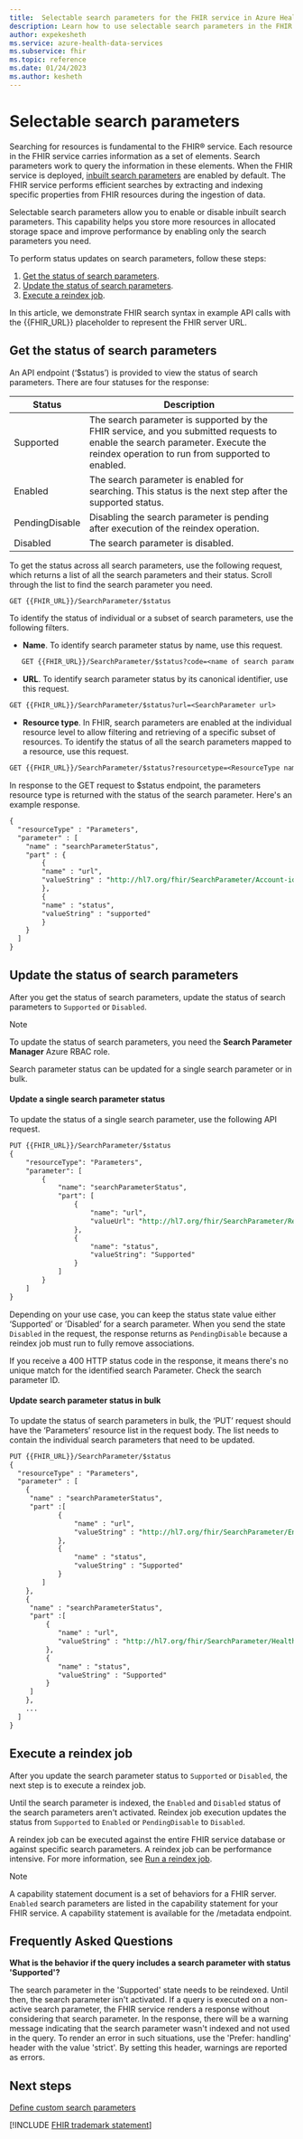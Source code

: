 ```yaml
---
title:  Selectable search parameters for the FHIR service in Azure Health Data Services
description: Learn how to use selectable search parameters in the FHIR service of Azure Health Data Services to customize and optimize your searches on FHIR resources. Save storage space and improve performance by enabling only the search parameters you need.
author: expekesheth
ms.service: azure-health-data-services
ms.subservice: fhir
ms.topic: reference
ms.date: 01/24/2023
ms.author: kesheth
---
```


# Selectable search parameters

Searching for resources is fundamental to the FHIR&reg; service. Each resource in the FHIR service carries information as a set of elements. Search parameters work to query the information in these elements. When the FHIR service is deployed, [inbuilt search parameters](https://www.hl7.org/fhir/searchparameter-registry.html) are enabled by default. The FHIR service performs efficient searches by extracting and indexing specific properties from FHIR resources during the ingestion of data. 

Selectable search parameters allow you to enable or disable inbuilt search parameters. This capability helps you store more resources in allocated storage space and improve performance by enabling only the search parameters you need.

To perform status updates on search parameters, follow these steps:

1. [Get the status of search parameters](#get-the-status-of-search-parameters).
1. [Update the status of search parameters](#update-the-status-of-search-parameters).
1. [Execute a reindex job](#execute-a-reindex-job).

In this article, we demonstrate FHIR search syntax in example API calls with the {{FHIR_URL}} placeholder to represent the FHIR server URL. 

## Get the status of search parameters
An API endpoint (‘$status’) is provided to view the status of search parameters. There are four statuses for the response: 

| Status | Description |
| --- | --- |
| Supported | The search parameter is supported by the FHIR service, and you submitted requests to enable the search parameter. Execute the reindex operation to run from supported to enabled. |
| Enabled | The search parameter is enabled for searching. This status is the next step after the supported status. |
| PendingDisable | Disabling the search parameter is pending after execution of the reindex operation. |
| Disabled | The search parameter is disabled. |

To get the status across all search parameters, use the following request, which returns a list of all the search parameters and their status. Scroll through the list to find the search parameter you need.

```rest
GET {{FHIR_URL}}/SearchParameter/$status
```

To identify the status of individual or a subset of search parameters, use the following filters.

* **Name**. To identify search parameter status by name, use this request.
```rest
   GET {{FHIR_URL}}/SearchParameter/$status?code=<name of search parameter/ sub string>
```

* **URL**. To identify search parameter status by its canonical identifier, use this request.

```rest
GET {{FHIR_URL}}/SearchParameter/$status?url=<SearchParameter url>
```

* **Resource type**. In FHIR, search parameters are enabled at the individual resource level to allow filtering and retrieving of a specific subset of resources. To identify the status of all the search parameters mapped to a resource, use this request.

```rest
GET {{FHIR_URL}}/SearchParameter/$status?resourcetype=<ResourceType name>
```

In response to the GET request to $status endpoint, the parameters resource type is returned with the status of the search parameter. Here's an example response.

```rest
{
  "resourceType" : "Parameters",
  "parameter" : [
    "name" : "searchParameterStatus",
    "part" : {
        {
        "name" : "url",
        "valueString" : "http://hl7.org/fhir/SearchParameter/Account-identifier"
        },
        {
        "name" : "status",
        "valueString" : "supported"
        }
    }
  ]
}
```

## Update the status of search parameters

After you get the status of search parameters, update the status of search parameters to `Supported` or `Disabled`.

> [!NOTE]
> To update the status of search parameters, you need the **Search Parameter Manager** Azure RBAC role.

Search parameter status can be updated for a single search parameter or in bulk.

#### Update a single search parameter status

To update the status of a single search parameter, use the following API request.

```rest
PUT {{FHIR_URL}}/SearchParameter/$status
{
    "resourceType": "Parameters",
    "parameter": [
        {
            "name": "searchParameterStatus",
            "part": [
                {
                    "name": "url",
                    "valueUrl": "http://hl7.org/fhir/SearchParameter/Resource-test-id"
                },
                {
                    "name": "status",
                    "valueString": "Supported"
                }
            ]
        }
    ]
}
```

Depending on your use case, you can keep the status state value either ‘Supported’ or ’Disabled’ for a search parameter. When you send the state `Disabled` in the request, the response returns as `PendingDisable` because a reindex job must run to fully remove associations.

If you receive a 400 HTTP status code in the response, it means there's no unique match for the identified search Parameter. Check the search parameter ID. 

#### Update search parameter status in bulk
To update the status of search parameters in bulk, the ‘PUT’ request should have the ‘Parameters’ resource list in the request body. The list needs to contain the individual search parameters that need to be updated. 

```rest
PUT {{FHIR_URL}}/SearchParameter/$status
{
  "resourceType" : "Parameters",
  "parameter" : [
    {
     "name" : "searchParameterStatus",
     "part" :[
			{
				"name" : "url",
				"valueString" : "http://hl7.org/fhir/SearchParameter/Endpoint-name"
			},
			{ 
				"name" : "status",
				"valueString" : "Supported"
			}
		]
    },
	{
     "name" : "searchParameterStatus",
     "part" :[
		 {
			"name" : "url",
			"valueString" : "http://hl7.org/fhir/SearchParameter/HealthcareService-name"
		 },
		 { 
			"name" : "status",
			"valueString" : "Supported"
		 }
	 ]
    },
    ...
  ]
}
```

## Execute a reindex job

After you update the search parameter status to `Supported` or `Disabled`, the next step is to execute a reindex job. 

Until the search parameter is indexed, the `Enabled` and `Disabled` status of the search parameters aren't activated. Reindex job execution updates the status from `Supported` to `Enabled` or `PendingDisable` to `Disabled`.

A reindex job can be executed against the entire FHIR service database or against specific search parameters. A reindex job can be performance intensive. For more information, see [Run a reindex job](how-to-run-a-reindex.md).

> [!NOTE]
> A capability statement document is a set of behaviors for a FHIR server. `Enabled` search parameters are listed in the capability statement for your FHIR service. A capability statement is available for the /metadata endpoint.

## Frequently Asked Questions

**What is the behavior if the query includes a search parameter with status 'Supported'?**

The search parameter in the 'Supported' state needs to be reindexed. Until then, the search parameter isn't activated. If a query is executed on a non-active search parameter, the FHIR service renders a response without considering that search parameter. In the response, there will be a warning message indicating that the search parameter wasn't indexed and not used in the query. To render an error in such situations, use the 'Prefer: handling' header with the value 'strict'. By setting this header, warnings are reported as errors.

## Next steps

[Define custom search parameters](how-to-do-custom-search.md)

[!INCLUDE [FHIR trademark statement](../includes/healthcare-apis-fhir-trademark.md)]
